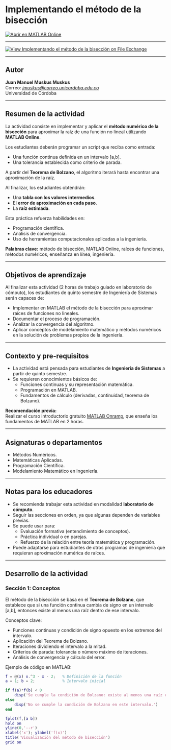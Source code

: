 # Implementando el método de la bisección

[![Abrir en MATLAB Online](https://www.mathworks.com/images/responsive/global/open-in-matlab-online.svg)](https://matlab.mathworks.com/open/github/v1?repo=MathWorks-Teaching-Resources/Taller-para-Educadores-de-MATLAB)

---
[![View Implementando el método de la bisección on File Exchange](https://www.mathworks.com/matlabcentral/images/matlab-file-exchange.svg)](https://la.mathworks.com/matlabcentral/fileexchange/182116-implementando-el-metodo-de-la-biseccion)

---

## Autor
**Juan Manuel Muskus Muskus**  
Correo: *jmuskus@correo.unicordoba.edu.co*  
Universidad de Córdoba  

---
## Resumen de la actividad
La actividad consiste en implementar y aplicar el **método numérico de la bisección** para aproximar la raíz de una función no lineal utilizando **MATLAB Online**.  

Los estudiantes deberán programar un script que reciba como entrada:  
- Una función continua definida en un intervalo [a,b].  
- Una tolerancia establecida como criterio de parada.  

A partir del **Teorema de Bolzano**, el algoritmo iterará hasta encontrar una aproximación de la raíz.  

Al finalizar, los estudiantes obtendrán:  
- Una **tabla con los valores intermedios**.  
- El **error de aproximación en cada paso**.  
- La **raíz estimada**.  

Esta práctica refuerza habilidades en:  
- Programación científica.  
- Análisis de convergencia.  
- Uso de herramientas computacionales aplicadas a la ingeniería.  

**Palabras clave:** método de bisección, MATLAB Online, raíces de funciones, métodos numéricos, enseñanza en línea, ingeniería.

---

## Objetivos de aprendizaje
Al finalizar esta actividad (2 horas de trabajo guiado en laboratorio de cómputo), los estudiantes de quinto semestre de Ingeniería de Sistemas serán capaces de:  

- Implementar en MATLAB el método de la bisección para aproximar raíces de funciones no lineales.  
- Documentar el proceso de programación.  
- Analizar la convergencia del algoritmo.  
- Aplicar conceptos de modelamiento matemático y métodos numéricos en la solución de problemas propios de la ingeniería.  

---

## Contexto y pre-requisitos
- La actividad está pensada para estudiantes de **Ingeniería de Sistemas** a partir de quinto semestre.  
- Se requieren conocimientos básicos de:  
  - Funciones continuas y su representación matemática.  
  - Programación en MATLAB.  
  - Fundamentos de cálculo (derivadas, continuidad, teorema de Bolzano).  

**Recomendación previa:**  
Realizar el curso introductorio gratuito [MATLAB Onramp](https://matlabacademy.mathworks.com/details/matlab-onramp/gettingstarted), que enseña los fundamentos de MATLAB en 2 horas.

---

## Asignaturas o departamentos
- Métodos Numéricos.  
- Matemáticas Aplicadas.  
- Programación Científica.  
- Modelamiento Matemático en Ingeniería.  

---

## Notas para los educadores
- Se recomienda trabajar esta actividad en modalidad **laboratorio de cómputo**.  
- Seguir las secciones en orden, ya que algunas dependen de variables previas.  
- Se puede usar para:  
  - Evaluación formativa (entendimiento de conceptos).  
  - Práctica individual o en parejas.  
  - Refuerzo de la relación entre teoría matemática y programación.  
- Puede adaptarse para estudiantes de otros programas de ingeniería que requieran aproximación numérica de raíces.  

---

## Desarrollo de la actividad

### Sección 1: Conceptos
El método de la bisección se basa en el **Teorema de Bolzano**, que establece que si una función continua cambia de signo en un intervalo [a,b], entonces existe al menos una raíz dentro de ese intervalo.  

Conceptos clave:  
- Funciones continuas y condición de signo opuesto en los extremos del intervalo.  
- Aplicación del Teorema de Bolzano.  
- Iteraciones dividiendo el intervalo a la mitad.  
- Criterios de parada: tolerancia o número máximo de iteraciones.  
- Análisis de convergencia y cálculo del error.  

Ejemplo de código en MATLAB:  
```matlab
f = @(x) x.^3 - x - 2;   % Definición de la función
a = 1; b = 2;            % Intervalo inicial

if f(a)*f(b) < 0
    disp('Se cumple la condición de Bolzano: existe al menos una raíz en [a,b].')
else
    disp('No se cumple la condición de Bolzano en este intervalo.')
end

fplot(f,[a b])
hold on
yline(0,'--r')
xlabel('x'); ylabel('f(x)')
title('Visualización del método de bisección')
grid on
